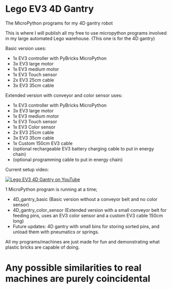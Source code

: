 # Lego EV3 4D Gantry
The MicroPython programs for my 4D gantry robot

This is where I will publish all my free to use micropython programs involved in my large automated Lego warehouse. (This one is for the 4D gantry)

Basic version uses:
- 1x EV3 controller with PyBricks MicroPython
- 3x EV3 large motor
- 1x EV3 medium motor
- 1x EV3 Touch sensor
- 2x EV3 25cm cable
- 3x EV3 35cm cable

Extended version with conveyor and color sensor uses:
- 1x EV3 controller with PyBricks MicroPython
- 3x EV3 large motor
- 1x EV3 medium motor
- 1x EV3 Touch sensor
- 1x EV3 Color sensor
- 2x EV3 25cm cable
- 3x EV3 35cm cable
- 1x Custom 150cm EV3 cable
- (optional rechargeable EV3 battery charging cable to put in energy chain)
- (optional programming cable to put in energy chain)
  
Current setup video:

 [![Lego EV3 4D Gantry on YouTube](https://img.youtube.com/vi/4d56fLpBGlE/0.jpg)](https://www.youtube.com/watch?v=4d56fLpBGlE "Lego EV3 4D Gantry on YouTube")

 1 MicroPython program is running at a time;
- 4D_gantry_basic (Basic version without a conveyor belt and no color sensor)
- 4D_gantry_color_sensor (Extended version with a small conveyor belt for feeding pins, uses an EV3 color sensor and a custom EV3 cable 150cm long)
- Future updates: 4D gantry with small bins for storing sorted pins, and unload them with pneumatics or springs.


All my programs/machines are just made for fun and demonstrating what plastic bricks are capable of doing.  
# Any possible similarities to real machines are purely coincidental
